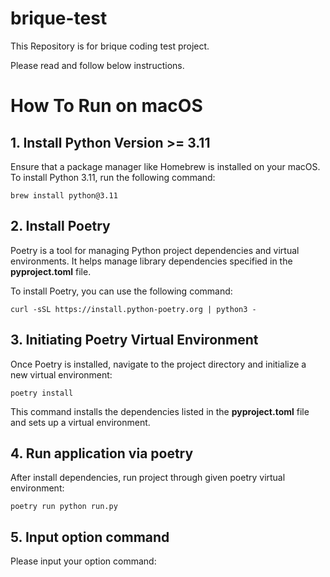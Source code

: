 # brique-test
This Repository is for brique coding test project.

Please read and follow below instructions.


# How To Run on macOS
## 1. Install Python Version >= 3.11
Ensure that a package manager like Homebrew is installed on your macOS. To install Python 3.11, run the following command:
```
brew install python@3.11
```
## 2. Install Poetry
Poetry is a tool for managing Python project dependencies and virtual environments. It helps manage library dependencies specified in the **pyproject.toml** file.

To install Poetry, you can use the following command:
```
curl -sSL https://install.python-poetry.org | python3 -
```

## 3. Initiating Poetry Virtual Environment
Once Poetry is installed, navigate to the project directory and initialize a new virtual environment:
```
poetry install
```

This command installs the dependencies listed in the **pyproject.toml** file and sets up a virtual environment.


## 4. Run application via poetry
After install dependencies, run project through given poetry virtual environment:
```
poetry run python run.py
```

## 5. Input option command
Please input your option command:

